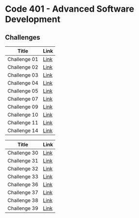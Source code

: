 # Code 401 - Advanced Software Development
## Challenges


| Title  | Link |
| --- | ----------- |
| Challenge 01 | [Link](Challenge01/javaChallenge/README.md) |
| Challenge 02 | [Link](Challenge02/README.md) |
| Challenge 03 | [Link ](Challenge03/README.md)|
| Challenge 04 | [Link](Challenge04/Challenge04.md) |
| Challenge 05 | [Link](https://github.com/HadeelDaragmeh158/reading-notes/blob/main/Class05/README.md) |
| Challenge 07 | [Link](linked-list/README.md)|
| Challenge 09 | [Link](Challenge09/Challenge09.md) |
| Challenge 10 |[Link](Challenge10/README.md)|
| Challenge 11 |[Link](Challenge11/README.md)|
| Challenge 14 |[Link](Challenge14/README.md)|



| Title  | Link |
| --- | ----------- |
| Challenge 30 | [Link](Challenge01/javaChallenge/README.md) |
| Challenge 31 | [Link](Challenge30/README.md) |
| Challenge 32 | [Link ](Challenge30/README.md)|
| Challenge 33 | [Link](Challenge33/README.md) |
| Challenge 36 | [Link](Challenge36/README.md) |
| Challenge 37 | [Link](Challenge37/README.md)|
| Challenge 38 | [Link](Challenge38/README.md) |
| Challenge 39 |[Link](Challenge10/README.md)|

